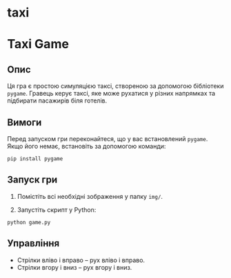 # taxi
# Taxi Game

## Опис
Ця гра є простою симуляцією таксі, створеною за допомогою бібліотеки `pygame`. Гравець керує таксі, яке може рухатися у різних напрямках та підбирати пасажирів біля готелів.

## Вимоги
Перед запуском гри переконайтеся, що у вас встановлений `pygame`. Якщо його немає, встановіть за допомогою команди:

```
pip install pygame
```

## Запуск гри
1. Помістіть всі необхідні зображення у папку `img/`.

2. Запустіть скрипт у Python:

```
python game.py
```

## Управління
- Стрілки вліво і вправо – рух вліво і вправо.
- Стрілки вгору і вниз – рух вгору і вниз.

